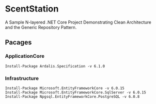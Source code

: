 # ScentStation
A Sample N-layered .NET Core Project Demonstrating Clean Architecture and the Generic Repository Pattern.

## Pacages

### ApplicationCore
```
Install-Package Ardalis.Specification -v 6.1.0
```

### Infrastructure
```
Install-Package Microsoft.EntityFrameworkCore -v 6.0.15
Install-Package Microsoft.EntityFrameworkCore.SqlServer -v 6.0.15
Install-Package Npgsql.EntityFrameworkCore.PostgreSQL -v 6.0.8
```